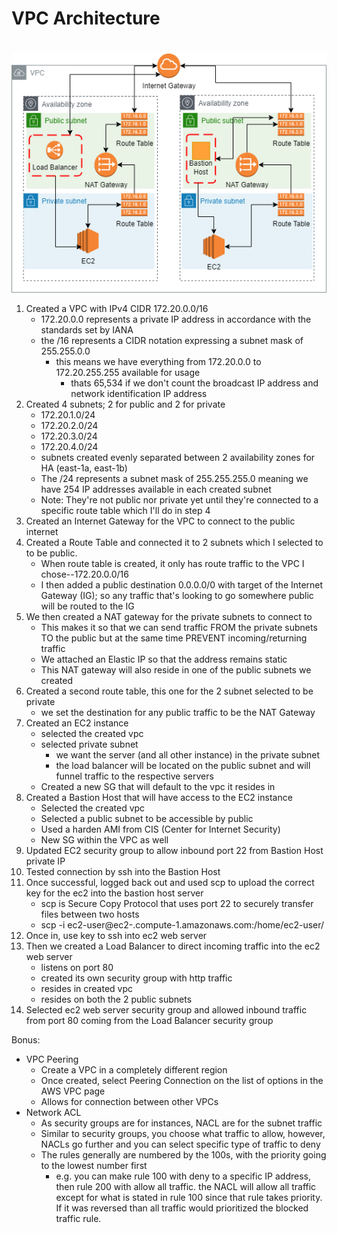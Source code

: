 # VPC Architecture
#

![VPC Design](vpcDesign.png)


1. Created a VPC with IPv4 CIDR 172.20.0.0/16
	- 172.20.0.0 represents a private IP address in accordance with the standards set by IANA
	- the /16 represents a CIDR notation expressing a subnet mask of 255.255.0.0
		- this means we have everything from 172.20.0.0 to 172.20.255.255 available for usage
			- thats 65,534 if we don't count the broadcast IP address and network identification IP address
2. Created 4 subnets; 2 for public and 2 for private
	- 172.20.1.0/24
	- 172.20.2.0/24
	- 172.20.3.0/24
	- 172.20.4.0/24
	- subnets created evenly separated between 2 availability zones for HA (east-1a, east-1b)
	- The /24 represents a subnet mask of 255.255.255.0 meaning we have 254 IP addresses available in each created subnet
	- Note: They're not public nor private yet until they're connected to a specific route table which I'll do in step 4
3. Created an Internet Gateway for the VPC to connect to the public internet
4. Created a Route Table and connected it to 2 subnets which I selected to to be public.
	- When route table is created, it only has route traffic to the VPC I chose--172.20.0.0/16
	- I then added a public destination 0.0.0.0/0 with target of the Internet Gateway (IG); so any traffic that's looking to go somewhere public will be routed to the IG
5. We then created a NAT gateway for the private subnets to connect to
	- This makes it so that we can send traffic FROM the private subnets TO the public but at the same time PREVENT incoming/returning traffic
	- We attached an Elastic IP so that the address remains static
	- This NAT gateway will also reside in one of the public subnets we created
6. Created a second route table, this one for the 2 subnet selected to be private
	- we set the destination for any public traffic to be the NAT Gateway
7. Created an EC2 instance
	- selected the created vpc
	- selected private subnet
		- we want the server (and all other instance) in the private subnet
		- the load balancer will be located on the public subnet and will funnel traffic to the respective servers
	- Created a new SG that will default to the vpc it resides in
8. Created a Bastion Host that will have access to the EC2 instance
	- Selected the created vpc
	- Selected a public subnet to be accessible by public
	- Used a harden AMI from CIS (Center for Internet Security)
	- New SG within the VPC as well
9. Updated EC2 security group to allow inbound port 22 from Bastion Host private IP
10. Tested connection by ssh into the Bastion Host
11. Once successful, logged back out and used scp to upload the correct key for the ec2 into the bastion host server
	- scp is Secure Copy Protocol that uses port 22 to securely transfer files between two hosts
	- scp -i <keyUsedForBastion> <keyWeWantToCopy> ec2-user@ec2-<ip>.compute-1.amazonaws.com:/home/ec2-user/
12. Once in, use key to ssh into ec2 web server
13. Then we created a Load Balancer to direct incoming traffic into the ec2 web server
	- listens on port 80
	- created its own security group with http traffic
	- resides in created vpc
	- resides on both the 2 public subnets
14. Selected ec2 web server security group and allowed inbound traffic from port 80 coming from the Load Balancer security group

Bonus:
- VPC Peering
	- Create a VPC in a completely different region
	- Once created, select Peering Connection on the list of options in the AWS VPC page
	- Allows for connection between other VPCs
- Network ACL
	- As security groups are for instances, NACL are for the subnet traffic
	- Similar to security groups, you choose what traffic to allow, however, NACLs go further and you can select specific type of traffic to deny
	- The rules generally are numbered by the 100s, with the priority going to the lowest number first
		- e.g. you can make rule 100 with deny to a specific IP address, then rule 200 with allow all traffic. the NACL will allow all traffic except for what is stated in rule 100 since that rule takes priority. If it was reversed than all traffic would prioritized the blocked traffic rule.